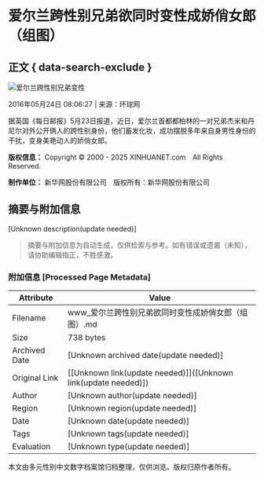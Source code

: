 # 爱尔兰跨性别兄弟欲同时变性成娇俏女郎（组图）

## 正文 { data-search-exclude }


![爱尔兰跨性别兄弟变性](http://www.xinhuanet.com/world/2016-05/24/ewm_1290100821n.jpg)

2016年05月24日 08:06:27 | 来源：环球网

据英国《每日邮报》5月23日报道，近日，爱尔兰首都都柏林的一对兄弟杰米和丹尼尔对外公开俩人的跨性别身份，他们蓄发化妆，成功摆脱多年来自身男性身份的干扰，变身美艳动人的娇俏女郎。

**版权信息：** Copyright © 2000 - 2025 XINHUANET.com　All Rights Reserved.

**制作单位：** 新华网股份有限公司　版权所有：新华网股份有限公司
<!-- tcd_original_link http://www.xinhuanet.com/world/2016-05/24/c_129010082.htm -->


## 摘要与附加信息

<!-- tcd_abstract -->
[Unknown description(update needed)]
<!-- tcd_abstract_end -->

> 摘要与附加信息为自动生成，仅供检索与参考。如有错误或遗漏（未知），请协助编辑指正，不胜感激。

### 附加信息 [Processed Page Metadata]

| Attribute       | Value                                  |
|-----------------|----------------------------------------|
| Filename        | www_爱尔兰跨性别兄弟欲同时变性成娇俏女郎（组图）.md                             |
| Size            | 738 bytes                           |
| Archived Date   | [Unknown archived date(update needed)]                             |
| Original Link   | [[Unknown link(update needed)]]([Unknown link(update needed)])                       |
| Author          | [Unknown author(update needed)]                               |
| Region          | [Unknown region(update needed)]                               |
| Date            | [Unknown date(update needed)]                                 |
| Tags            | [Unknown tags(update needed)]                                 |
| Evaluation            | [Unknown type(update needed)]                                 |
<!-- tcd_table_end -->

本文由多元性别中文数字档案馆归档整理，仅供浏览。版权归原作者所有。
